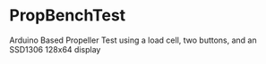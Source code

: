 # PropBenchTest
Arduino Based Propeller Test using a load cell, two buttons, and an SSD1306 128x64 display
